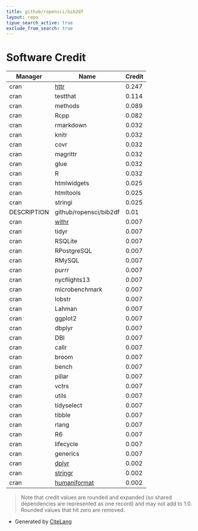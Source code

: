 ```yaml
---
title: github/ropensci/bib2df
layout: repo
tipue_search_active: true
exclude_from_search: true
---
```

# Software Credit

|Manager|Name|Credit|
|-------|----|------|
|cran|[httr](https://httr.r-lib.org/)|0.247|
|cran|testthat|0.114|
|cran|methods|0.089|
|cran|Rcpp|0.082|
|cran|rmarkdown|0.032|
|cran|knitr|0.032|
|cran|covr|0.032|
|cran|magrittr|0.032|
|cran|glue|0.032|
|cran|R|0.032|
|cran|htmlwidgets|0.025|
|cran|htmltools|0.025|
|cran|stringi|0.025|
|DESCRIPTION|github/ropensci/bib2df|0.01|
|cran|[withr](https://withr.r-lib.org)|0.007|
|cran|tidyr|0.007|
|cran|RSQLite|0.007|
|cran|RPostgreSQL|0.007|
|cran|RMySQL|0.007|
|cran|purrr|0.007|
|cran|nycflights13|0.007|
|cran|microbenchmark|0.007|
|cran|lobstr|0.007|
|cran|Lahman|0.007|
|cran|ggplot2|0.007|
|cran|dbplyr|0.007|
|cran|DBI|0.007|
|cran|callr|0.007|
|cran|broom|0.007|
|cran|bench|0.007|
|cran|pillar|0.007|
|cran|vctrs|0.007|
|cran|utils|0.007|
|cran|tidyselect|0.007|
|cran|tibble|0.007|
|cran|rlang|0.007|
|cran|R6|0.007|
|cran|lifecycle|0.007|
|cran|generics|0.007|
|cran|[dplyr](https://dplyr.tidyverse.org)|0.002|
|cran|[stringr](http://stringr.tidyverse.org)|0.002|
|cran|[humaniformat](https://github.com/ironholds/humaniformat/)|0.002|


> Note that credit values are rounded and expanded (so shared dependencies are represented as one record) and may not add to 1.0. Rounded values that hit zero are removed.


- Generated by [CiteLang](https://github.com/vsoch/citelang)
